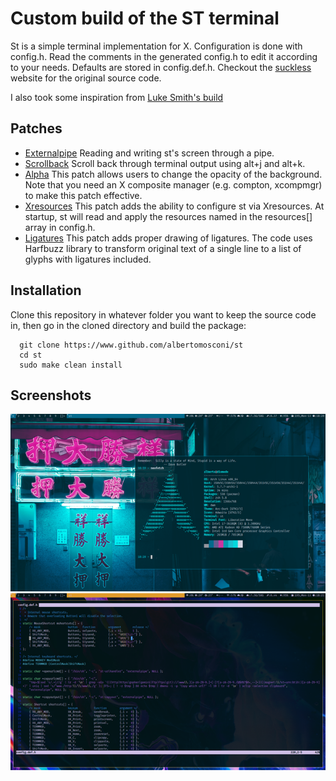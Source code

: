 # Custom build of the ST terminal
St is a simple terminal implementation for X. Configuration is done with config.h. Read the comments in the generated config.h to edit it according to your needs. Defaults are stored in config.def.h. Checkout the [suckless](https://st.suckless.org "st suckless.org website") website for the original source code.  

I also took some inspiration from [Luke Smith's build](https://www.github.com/lukesmithxyz/st "luke smith's build")

## Patches
- [Externalpipe](https://st.suckless.org/patches/externalpipe "externalpipe")
Reading and writing st's screen through a pipe.
- [Scrollback](https://st.suckless.org/patches/scrollback "scrollback")
Scroll back through terminal output using alt+j and alt+k.
- [Alpha](https://st.suckless.org/patches/alpha "alpha")
This patch allows users to change the opacity of the background. Note that you need an X composite manager (e.g. compton, xcompmgr) to make this patch effective.
- [Xresources](https://st.suckless.org/patches/xresources "xresources")
This patch adds the ability to configure st via Xresources. At startup, st will read and apply the resources named in the resources[] array in config.h.
- [Ligatures](https://st.suckless.org/patches/ligatures "ligatures")
This patch adds proper drawing of ligatures. The code uses Harfbuzz library to transform original text of a single line to a list of glyphs with ligatures included.

## Installation
Clone this repository in whatever folder you want to keep the source code in, then go in the cloned directory and build the package:
```
  git clone https://www.github.com/albertomosconi/st
  cd st
  sudo make clean install
```

## Screenshots
![blue](https://raw.githubusercontent.com/albertomosconi/st/master/screens/blue.png "blue")
![nvim](https://raw.githubusercontent.com/albertomosconi/st/master/screens/nvim.png "blue")
